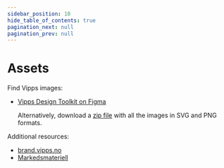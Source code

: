 ```yaml
---
sidebar_position: 10
hide_table_of_contents: true
pagination_next: null
pagination_prev: null
---
```


# Assets

Find Vipps images:

* [Vipps Design Toolkit on Figma][figma-link]

   Alternatively, download a [zip file](/downloads/vipps-design-toolkit.zip) with all the images in SVG and PNG formats.


Additional resources:

* [brand.vipps.no](https://brand.vipps.no/)
* [Markedsmateriell](https://www.vipps.no/markedsmateriell/)



[figma-link]: https://www.figma.com/file/8678DAVOSUQbD6VhZVUGuh/Vipps-Design-Toolkit?type=design&node-id=1%3A972&t=MTp5hTbXodmc0qUs-1
